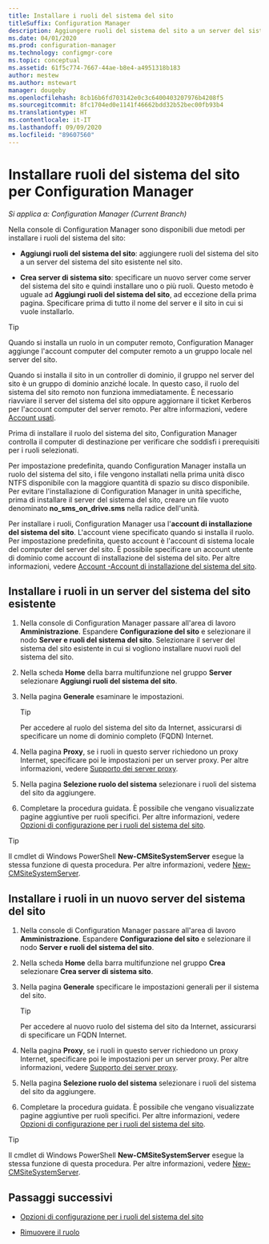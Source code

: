 ```yaml
---
title: Installare i ruoli del sistema del sito
titleSuffix: Configuration Manager
description: Aggiungere ruoli del sistema del sito a un server del sistema del sito esistente o nuovo nel sito.
ms.date: 04/01/2020
ms.prod: configuration-manager
ms.technology: configmgr-core
ms.topic: conceptual
ms.assetid: 61f5c774-7667-44ae-b8e4-a4951318b183
author: mestew
ms.author: mstewart
manager: dougeby
ms.openlocfilehash: 8cb16b6fd703142e0c3c6400403207976b4208f5
ms.sourcegitcommit: 8fc1704ed0e1141f46662bdd32b52bec00fb93b4
ms.translationtype: HT
ms.contentlocale: it-IT
ms.lasthandoff: 09/09/2020
ms.locfileid: "89607560"
---
```

# <a name="install-site-system-roles-for-configuration-manager"></a>Installare ruoli del sistema del sito per Configuration Manager

*Si applica a: Configuration Manager (Current Branch)*

Nella console di Configuration Manager sono disponibili due metodi per installare i ruoli del sistema del sito:

- **Aggiungi ruoli del sistema del sito**: aggiungere ruoli del sistema del sito a un server del sistema del sito esistente nel sito.

- **Crea server di sistema sito**: specificare un nuovo server come server del sistema del sito e quindi installare uno o più ruoli. Questo metodo è uguale ad **Aggiungi ruoli del sistema del sito**, ad eccezione della prima pagina. Specificare prima di tutto il nome del server e il sito in cui si vuole installarlo.

> [!TIP]
> Quando si installa un ruolo in un computer remoto, Configuration Manager aggiunge l'account computer del computer remoto a un gruppo locale nel server del sito.
>
> Quando si installa il sito in un controller di dominio, il gruppo nel server del sito è un gruppo di dominio anziché locale. In questo caso, il ruolo del sistema del sito remoto non funziona immediatamente. È necessario riavviare il server del sistema del sito oppure aggiornare il ticket Kerberos per l'account computer del server remoto. Per altre informazioni, vedere [Account usati](../../../plan-design/hierarchy/accounts.md).

Prima di installare il ruolo del sistema del sito, Configuration Manager controlla il computer di destinazione per verificare che soddisfi i prerequisiti per i ruoli selezionati.

Per impostazione predefinita, quando Configuration Manager installa un ruolo del sistema del sito, i file vengono installati nella prima unità disco NTFS disponibile con la maggiore quantità di spazio su disco disponibile. Per evitare l'installazione di Configuration Manager in unità specifiche, prima di installare il server del sistema del sito, creare un file vuoto denominato **no_sms_on_drive.sms** nella radice dell'unità.

Per installare i ruoli, Configuration Manager usa l'**account di installazione del sistema del sito**. L'account viene specificato quando si installa il ruolo. Per impostazione predefinita, questo account è l'account di sistema locale del computer del server del sito. È possibile specificare un account utente di dominio come account di installazione del sistema del sito. Per altre informazioni, vedere [Account -Account di installazione del sistema del sito](../../../plan-design/hierarchy/accounts.md#site-system-installation-account).

## <a name="install-roles-on-an-existing-site-system-server"></a><a name="bkmk_addrole"></a> Installare i ruoli in un server del sistema del sito esistente

1. Nella console di Configuration Manager passare all'area di lavoro **Amministrazione**. Espandere **Configurazione del sito** e selezionare il nodo **Server e ruoli del sistema del sito**. Selezionare il server del sistema del sito esistente in cui si vogliono installare nuovi ruoli del sistema del sito.

1. Nella scheda **Home** della barra multifunzione nel gruppo **Server** selezionare **Aggiungi ruoli del sistema del sito**.

1. Nella pagina **Generale** esaminare le impostazioni.

    > [!TIP]
    >  Per accedere al ruolo del sistema del sito da Internet, assicurarsi di specificare un nome di dominio completo (FQDN) Internet.

1. Nella pagina **Proxy**, se i ruoli in questo server richiedono un proxy Internet, specificare poi le impostazioni per un server proxy. Per altre informazioni, vedere [Supporto dei server proxy](../../../plan-design/network/proxy-server-support.md).

1. Nella pagina **Selezione ruolo del sistema** selezionare i ruoli del sistema del sito da aggiungere.

1. Completare la procedura guidata. È possibile che vengano visualizzate pagine aggiuntive per ruoli specifici. Per altre informazioni, vedere [Opzioni di configurazione per i ruoli del sistema del sito](configuration-options-for-site-system-roles.md).

> [!TIP]
> Il cmdlet di Windows PowerShell **New-CMSiteSystemServer** esegue la stessa funzione di questa procedura. Per altre informazioni, vedere [New-CMSiteSystemServer](/powershell/module/configurationmanager/new-cmsitesystemserver).

## <a name="install-roles-on-a-new-site-system-server"></a><a name="bkmk_createnew"></a> Installare i ruoli in un nuovo server del sistema del sito

1. Nella console di Configuration Manager passare all'area di lavoro **Amministrazione**. Espandere **Configurazione del sito** e selezionare il nodo **Server e ruoli del sistema del sito**.

1. Nella scheda **Home** della barra multifunzione nel gruppo **Crea** selezionare **Crea server di sistema sito**.

1. Nella pagina **Generale** specificare le impostazioni generali per il sistema del sito.

    > [!TIP]
    > Per accedere al nuovo ruolo del sistema del sito da Internet, assicurarsi di specificare un FQDN Internet.

1. Nella pagina **Proxy**, se i ruoli in questo server richiedono un proxy Internet, specificare poi le impostazioni per un server proxy. Per altre informazioni, vedere [Supporto dei server proxy](../../../plan-design/network/proxy-server-support.md).

1. Nella pagina **Selezione ruolo del sistema** selezionare i ruoli del sistema del sito da aggiungere.

1. Completare la procedura guidata. È possibile che vengano visualizzate pagine aggiuntive per ruoli specifici. Per altre informazioni, vedere [Opzioni di configurazione per i ruoli del sistema del sito](configuration-options-for-site-system-roles.md).

> [!TIP]
> Il cmdlet di Windows PowerShell **New-CMSiteSystemServer** esegue la stessa funzione di questa procedura. Per altre informazioni, vedere [New-CMSiteSystemServer](/powershell/module/configurationmanager/new-cmsitesystemserver).

## <a name="next-steps"></a>Passaggi successivi

- [Opzioni di configurazione per i ruoli del sistema del sito](configuration-options-for-site-system-roles.md)

- [Rimuovere il ruolo](../install/uninstall-sites-and-hierarchies.md#bkmk_role)